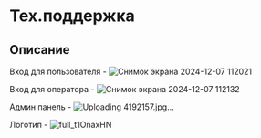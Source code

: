 # Тех.поддержка
## Описание
Вход для пользователя - ![Снимок экрана 2024-12-07 112021](https://github.com/user-attachments/assets/e7957e04-3523-41f8-9e70-89d69d522a29)

Вход для оператора - ![Снимок экрана 2024-12-07 112132](https://github.com/user-attachments/assets/39518cb1-5b65-46d4-a5ac-179630e7ce63)

Админ панель - ![Uploading 4192157.jpg…]()

Логотип - ![full_t1OnaxHN](https://github.com/user-attachments/assets/b4efdc4b-03d2-4c9b-812d-eb9a82eef134)
